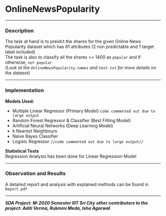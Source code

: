 # OnlineNewsPopularity

***

### Description
The task at hand is to preidct the shares for the given Online News Popularity dataset which has 61 attributes (2 non predictable and 1 target label included)
\
The task is also to classify all the shares >= 1400 as `popular` and if otherwise, `not popular`
\
_(Look at the `OnlineNewsPopularity.names` and `text.txt` for more details on the dataset)_

***

### Implementation

**Models Used:**

* Multiple Linear Regressor (Primary Model) `code commented out due to large output`
* Random Forest Regressor & Classifier (Best Fitting Model)
* Artificial Neural Networks (Deep Learning Model)
* k Nearest Neighbours
* Naive Bayes Classifier
* Logistc Regressor `//code commented out due to large output//`

**Statistical Tests**
\
Regression Analysis has been done for Linear Regression Model

***

### Observation and Results

A detailed report and analysis with explained methods can be found in `Report.pdf`

***

**_SDA Project: M-2020 Semester IIIT Sri City_**
**_other contributors to the project: Aditi Verma, Rukmini Meda, Isha Agarwal_**